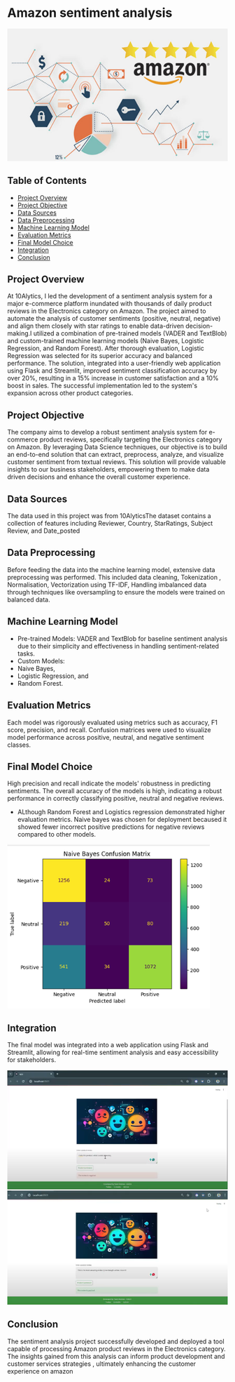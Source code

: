 # Amazon sentiment analysis

![](image_1.jpg)

## Table of Contents
- [Project Overview](#project-overview)
- [Project Objective](#project-objective)
- [Data Sources](#data-sources)
- [Data Preprocessing](#data-preprocessing)
- [Machine Learning Model](#machine-learning-model)
- [Evaluation Metrics](#evaluation-metrics)
- [Final Model Choice](#final-model-choice)
- [Integration](#integration)
- [Conclusion](#conclusion)

## Project Overview
At 10Alytics, I led the development of a sentiment analysis system for a major e-commerce platform inundated with thousands of daily product reviews in the Electronics category on Amazon. The project aimed to automate the analysis of customer sentiments (positive, neutral, negative) and align them closely with star ratings to enable data-driven decision-making.I utilized a combination of pre-trained models (VADER and TextBlob) and custom-trained machine learning models (Naive Bayes, Logistic Regression, and Random Forest). After thorough evaluation, Logistic Regression was selected for its superior accuracy and balanced performance. The solution, integrated into a user-friendly web application using Flask and Streamlit, improved sentiment classification accuracy by over 20%, resulting in a 15% increase in customer satisfaction and a 10% boost in sales. The successful implementation led to the system's expansion across other product categories.

## Project Objective
The company aims to develop a robust sentiment analysis system for e-commerce product reviews, specifically targeting the Electronics category on Amazon. By leveraging Data Science techniques, our objective is to build an end-to-end solution that can extract, preprocess, analyze, and visualize customer sentiment from textual reviews. This solution will provide valuable insights to our business stakeholders, empowering them to make data driven decisions and enhance the overall customer experience.

## Data Sources
The data used in this project was from 10AlyticsThe dataset contains a collection of features including Reviewer, Country,	StarRatings,	Subject	Review, and Date_posted

## Data Preprocessing
Before feeding the data into the machine learning model, extensive data preprocessing was performed. This included data cleaning, Tokenization , Normalisation, Vectorization using TF-IDF, Handling imbalanced data through techniques like oversampling to ensure the models were trained on balanced data.

## Machine Learning Model 
- Pre-trained Models: VADER and TextBlob for baseline sentiment analysis due to their simplicity and effectiveness in handling sentiment-related tasks.
- Custom Models:
- Naive Bayes,
- Logistic Regression, and
- Random Forest.

 ## Evaluation Metrics
 Each model was rigorously evaluated using metrics such as accuracy, F1 score, precision, and recall. Confusion matrices were used to visualize model performance across positive, neutral, and negative sentiment classes.

 ## Final Model Choice
High precision and recall indicate the models' robustness in predicting sentiments. The overall accuracy of the models is high, indicating a robust performance in correctly classifying positive, neutral and negative reviews.

- ALthough Random Forest and Logistics regression demonstrated higher evaluation metrics. Naive bayes was chosen for deployment becaused it showed fewer incorrect positive predictions for negative reviews compared to other models.

![](image_4.png)

## Integration
The final model was integrated into a web application using Flask and Streamlit, allowing for real-time sentiment analysis and easy accessibility for stakeholders.

![](image_2.png)
![](image_3.png)

## Conclusion
The sentiment analysis project successfully developed and deployed a tool capable of processing Amazon product reviews in the Electronics category. The insights gained from this analysis can inform product development and customer services strategies , ultimately enhancing the customer experience on amazon
